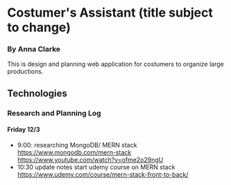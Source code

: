 # Costumer's Assistant (title subject to change)

### By Anna Clarke

This is design and planning web application for costumers to organize large productions.

## Technologies



### Research and Planning Log
#### Friday 12/3
* 9:00: researching MongoDB/ MERN stack 
https://www.mongodb.com/mern-stack
https://www.youtube.com/watch?v=ofme2o29ngU
* 10:30 update notes
start udemy course on MERN stack
https://www.udemy.com/course/mern-stack-front-to-back/